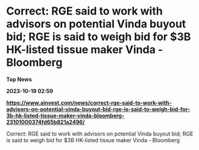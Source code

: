 # Correct: RGE said to work with advisors on potential Vinda buyout bid; RGE is said to weigh bid for $3B HK-listed tissue maker Vinda - Bloomberg
**Top News**

**2023-10-19 02:59**

**https://www.ainvest.com/news/correct-rge-said-to-work-with-advisors-on-potential-vinda-buyout-bid-rge-is-said-to-weigh-bid-for-3b-hk-listed-tissue-maker-vinda-bloomberg-23101000374fd65b821a2496/**

Correct: RGE said to work with advisors on potential Vinda buyout bid; RGE is said to weigh bid for $3B HK-listed tissue maker Vinda - Bloomberg